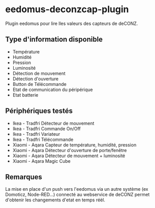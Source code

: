# eedomus-deconzcap-plugin

Plugin eedomus pour lire lles valeurs des capteurs de deCONZ.

## Type d'information disponible

* Température
* Humidité
* Pression
* Luminosité
* Détection de mouvement
* Détection d'ouverture
* Button de Télécommande
* Etat de communication du péripérique
* Etat batterie

## Périphériques testés 

* Ikea - Tradfri Détecteur de mouvement
* Ikea - Tradfri Commande On/Off
* Ikea - Tradfri Variateur
* Ikea - Tradfri Télécommande
* Xiaomi - Aqara Capteur de température, humidité, pression
* Xiaomi - Aqara Détecteur d'ouverture de porte/fenêtre
* Xiaomi - Aqara Détecteur de mouvement + luminosité
* Xiaomi - Aqara Magic Cube

## Remarques 
La mise en place d'un push vers l'eedomus via un autre système (ex Domoticz, Node-RED...) connecté au webservice de deCONZ permet d'obtenir les changements d'etat en temps réèl.
